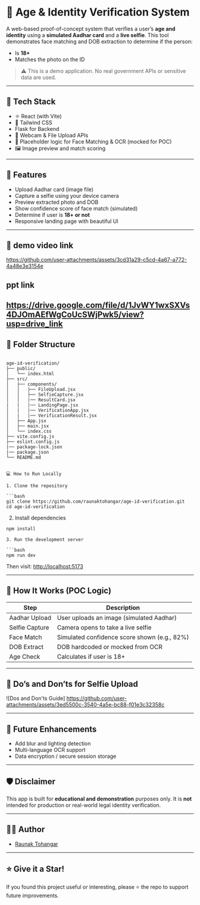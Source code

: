 # 🛂 Age & Identity Verification System

A web-based proof-of-concept system that verifies a user’s **age and identity** using a **simulated Aadhar card** and a **live selfie**. This tool demonstrates face matching and DOB extraction to determine if the person:
- Is **18+**
- Matches the photo on the ID

> ⚠️ This is a demo application. No real government APIs or sensitive data are used.

---

## 🔧 Tech Stack

- ⚛️ React (with Vite)
- 🎨 Tailwind CSS
- Flask for Backend
- 📸 Webcam & File Upload APIs
- 🧠 Placeholder logic for Face Matching & OCR (mocked for POC)
- 🖼 Image preview and match scoring

---

## 🚀 Features

- Upload Aadhar card (image file)
- Capture a selfie using your device camera
- Preview extracted photo and DOB
- Show confidence score of face match (simulated)
- Determine if user is **18+ or not**
- Responsive landing page with beautiful UI

---

## 📸 demo video link 
https://github.com/user-attachments/assets/3cd31a29-c5cd-4a67-a772-4a48e3e3154e

## ppt link
https://drive.google.com/file/d/1JvWY1wxSXVs4DJOmAEfWgCoUcSWjPwk5/view?usp=drive_link
---

## 📂 Folder Structure

```

age-id-verification/
├── public/
│   └── index.html
├── src/
│   ├── components/
│   │   ├── FileUpload.jsx
│   │   ├── SelfieCapture.jsx
│   │   |── ResultCard.jsx
|   |   |── LandingPage.jsx
│   |   |── VerificationApp.jsx
│   |   |── VerificationResult.jsx
│   ├── App.jsx
│   ├── main.jsx
│   └── index.css
├── vite.config.js
├── eslint.config.js
|── package-lock.json
|── package.json
└── README.md


💻 How to Run Locally

1. Clone the repository

```bash
git clone https://github.com/raunaktohangar/age-id-verification.git
cd age-id-verification
````

2. Install dependencies

```bash
npm install
```
```
3. Run the development server

```bash
npm run dev
```

Then visit: [http://localhost:5173](http://localhost:5173)

---

## 🧠 How It Works (POC Logic)

| Step           | Description                                  |
| -------------- | -------------------------------------------- |
| Aadhar Upload  | User uploads an image (simulated Aadhar)     |
| Selfie Capture | Camera opens to take a live selfie           |
| Face Match     | Simulated confidence score shown (e.g., 82%) |
| DOB Extract    | DOB hardcoded or mocked from OCR             |
| Age Check      | Calculates if user is 18+                    |

---

## 📌 Do’s and Don’ts for Selfie Upload

![Dos and Don'ts Guide] https://github.com/user-attachments/assets/3ed5500c-3540-4a5e-bc88-f01e3c32358c

---

## 🎯 Future Enhancements

* Add blur and lighting detection
* Multi-language OCR support
* Data encryption / secure session storage

---

## 🛡 Disclaimer

This app is built for **educational and demonstration** purposes only. It is **not** intended for production or real-world legal identity verification.

---

## 👨‍💻 Author

* [Raunak Tohangar](https://github.com/raunaktohangar)

---

## ⭐️ Give it a Star!

If you found this project useful or interesting, please ⭐️ the repo to support future improvements.

```

